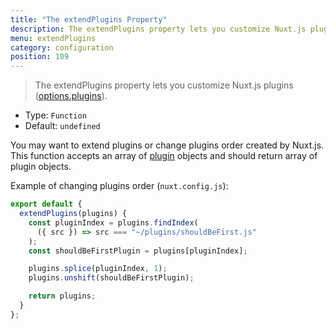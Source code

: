 ```yaml
---
title: "The extendPlugins Property"
description: The extendPlugins property lets you customize Nuxt.js plugins.
menu: extendPlugins
category: configuration
position: 109
---
```


> The extendPlugins property lets you customize Nuxt.js plugins ([options.plugins](/api/configuration-plugins)).

- Type: `Function`
- Default: `undefined`

You may want to extend plugins or change plugins order created by Nuxt.js.
This function accepts an array of [plugin](/api/configuration-plugins) objects and should return array of plugin objects.

Example of changing plugins order (`nuxt.config.js`):

```js
export default {
  extendPlugins(plugins) {
    const pluginIndex = plugins.findIndex(
      ({ src }) => src === "~/plugins/shouldBeFirst.js"
    );
    const shouldBeFirstPlugin = plugins[pluginIndex];

    plugins.splice(pluginIndex, 1);
    plugins.unshift(shouldBeFirstPlugin);

    return plugins;
  }
};
```
